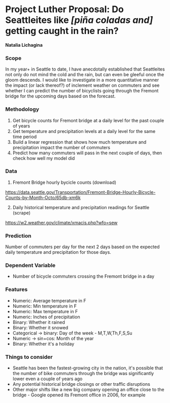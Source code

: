 # Project Luther Proposal: Do Seattleites like *[piña coladas and]* getting caught in the rain?

**Natalia Lichagina**

### Scope

In my year+ in Seattle to date, I have anecdotally established that Seattleites not only do not mind the cold and the rain, but can even be gleeful once the gloom descends.  I would like to investigate in a more quantitative manner the impact (or lack thereof?) of inclement weather on commuters and see whether I can predict the number of bicyclists going through the Fremont bridge for the upcoming days based on the forecast.

### Methodology

1. Get bicycle counts for Fremont bridge at a daily level for the past couple of years
2. Get temperature and precipitation levels at a daily level for the same time period
3. Build a linear regression that shows how much temperature and precipitation impact the number of commuters
4. Predict how many commuters will pass in the next couple of days, then check how well my model did

### Data

1. Fremont Bridge hourly bycicle counts (download)

https://data.seattle.gov/Transportation/Fremont-Bridge-Hourly-Bicycle-Counts-by-Month-Octo/65db-xm6k

   

2.  Daily historical temperature and precipitation readings for Seattle (scrape)

 https://w2.weather.gov/climate/xmacis.php?wfo=sew

   

### Prediction

Number of commuters per day for the next 2 days based on the expected daily temperature and precipitation for those days.

### Dependent Variable

- Number of bicycle commuters crossing the Fremont bridge in a day

### Features

- Numeric: Average temperature in F
- Numeric: Min temperature in F
- Numeric: Max temperature in F
- Numeric: Inches of precipitation
- Binary: Whether it rained
- Binary: Whether it snowed
- Categorical -> binary: Day of the week - M,T,W,Th,F,S,Su
- Numeric -> sin+cos: Month of the year
- Binary: Whether it's a holiday

### Things to consider

- Seattle has been the fastest-growing city in the nation, it's possible that the number of bike commuters through the bridge was significantly lower even a couple of years ago
- Any potential historical bridge closings or other traffic disruptions
- Other major shifts like a new big company opening an office close to the bridge - Google opened its Fremont office in 2006, for example
